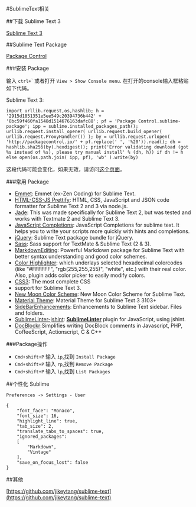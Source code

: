 #SublimeText相关

##下载 Sublime Text 3

[Sublime Text 3](http://www.sublimetext.com/3)

##Sublime Text Package

[Package Control](https://packagecontrol.io)

###安装 Package

输入 `ctrl+`\` 或者打开 `View > Show Console menu`. 在打开的console输入框粘贴如下代码。

Sublime Text 3:

```
import urllib.request,os,hashlib; h = '2915d1851351e5ee549c20394736b442' + '8bc59f460fa1548d1514676163dafc88'; pf = 'Package Control.sublime-package'; ipp = sublime.installed_packages_path(); urllib.request.install_opener( urllib.request.build_opener( urllib.request.ProxyHandler()) ); by = urllib.request.urlopen( 'http://packagecontrol.io/' + pf.replace(' ', '%20')).read(); dh = hashlib.sha256(by).hexdigest(); print('Error validating download (got %s instead of %s), please try manual install' % (dh, h)) if dh != h else open(os.path.join( ipp, pf), 'wb' ).write(by)
```

这段代码可能会变化，如果无效，请访问[这个页面](https://packagecontrol.io/installation)。

###常用 Package

- [Emmet](https://packagecontrol.io/packages/Emmet): Emmet (ex-Zen Coding) for Sublime Text.
- [HTML-CSS-JS Prettify](https://packagecontrol.io/packages/HTML-CSS-JS%20Prettify): HTML, CSS, JavaScript and JSON code formatter for Sublime Text 2 and 3 via node.js.
- [Jade](https://packagecontrol.io/packages/Jade): This was made specifically for Sublime Text 2, but was tested and works with Textmate 2 and Sublime Text 3.
- [JavaScript Completions](https://packagecontrol.io/packages/JavaScript%20Completions): JavaScript Completions for sublime text. It helps you to write your scripts more quickly with hints and completions.
- [jQuery](https://packagecontrol.io/packages/jQuery): Sublime Text package bundle for jQuery.
- [Sass](https://packagecontrol.io/packages/Sass): Sass support for TextMate & Sublime Text (2 & 3).
- [MarkdownEditing](https://packagecontrol.io/packages/MarkdownEditing): Powerful Markdown package for Sublime Text with better syntax understanding and good color schemes.
- [Color Highlighter](https://packagecontrol.io/packages/Color%20Highlighter): which underlays selected hexadecimal colorcodes (like "#FFFFFF", "rgb(255,255,255)", "white", etc.) with their real color. Also, plugin adds color picker to easily modify colors.
- [CSS3](https://packagecontrol.io/packages/CSS3): The most complete CSS 
- support for Sublime Text 3.
- [New Moon Color Scheme](https://packagecontrol.io/packages/New%20Moon%20Color%20Scheme): New Moon Color Scheme for Sublime Text.
- [Material Theme](https://github.com/equinusocio/material-theme): Material Theme for Sublime Text 3 3103+
- [SideBarEnhancements](https://packagecontrol.io/packages/SideBarEnhancements): Enhancements to Sublime Text sidebar. Files and folders.
- [Sublime​Linter-jshint](https://packagecontrol.io/packages/SublimeLinter-jshint): **[SublimeLinter](http://www.sublimelinter.com/en/latest/)** plugin for JavaScript, using jshint.
- [Doc​Blockr](https://packagecontrol.io/packages/DocBlockr):Simplifies writing DocBlock comments in Javascript, PHP, CoffeeScript, Actionscript, C & C++

###Package操作

- `Cmd+shift+P` 输入 `ip`,找到 `Install Package`
- `Cmd+shift+P` 输入 `rp`,找到 `Remove Package`
- `Cmd+shift+P` 输入 `lp`,找到 `List Packages`


##个性化 Sublime

`Preferences -> Settings - User`

```
{
    "font_face": "Monaco",
    "font_size": 16,
    "highlight_line": true,
    "tab_size": 2,
    "translate_tabs_to_spaces": true,
    "ignored_packages":
    [
        "Markdown",
        "Vintage"
    ],
    "save_on_focus_lost": false
}
```

##其他

[https://github.com/jikeytang/sublime-text](https://github.com/jikeytang/sublime-text)
